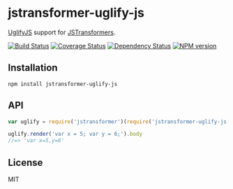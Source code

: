 # jstransformer-uglify-js

[UglifyJS](https://www.npmjs.com/package/uglify-js) support for [JSTransformers](http://github.com/jstransformers).

[![Build Status](https://img.shields.io/travis/jstransformers/jstransformer-uglify-js/master.svg)](https://travis-ci.org/jstransformers/jstransformer-uglify-js)
[![Coverage Status](https://img.shields.io/codecov/c/github/jstransformers/jstransformer-uglify-js/master.svg)](https://codecov.io/gh/jstransformers/jstransformer-uglify-js)
[![Dependency Status](https://img.shields.io/david/jstransformers/jstransformer-uglify-js/master.svg)](http://david-dm.org/jstransformers/jstransformer-uglify-js)
[![NPM version](https://img.shields.io/npm/v/jstransformer-uglify-js.svg)](https://www.npmjs.org/package/jstransformer-uglify-js)

## Installation

    npm install jstransformer-uglify-js

## API

```js
var uglify = require('jstransformer')(require('jstransformer-uglify-js'));

uglify.render('var x = 5; var y = 6;').body
//=> 'var x=5,y=6'
```

## License

MIT
